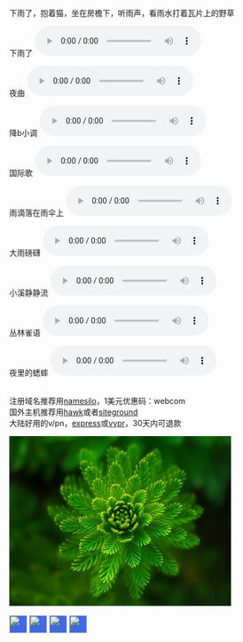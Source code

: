 下雨了，抱着猫，坐在房檐下，听雨声，看雨水打着瓦片上的野草

下雨了
<audio src="https://www.rainymood.com/audio1110/0.m4a" controls="controls"></audio>

夜曲
<audio src="https://upload.wikimedia.org/wikipedia/commons/5/5c/Frederic_Chopin_-_Nocturne_Eb_major_Opus_9%2C_number_2.ogg" volume="0.1;" loop="loop" controls="controls"></audio>

降b小调
<audio src="https://upload.wikimedia.org/wikipedia/commons/4/4b/Frédéric_Chopin_-_Nocturne_in_B-flat_minor%2C_Op._9%2C_No._1.ogg" volume="0.1;" loop="loop" controls="controls"></audio>

国际歌
<audio src="https://upload.wikimedia.org/wikipedia/commons/f/fe/Internationale.ogg" volume="0.1;" loop="loop" controls="controls"></audio>

雨滴落在雨伞上
<audio src="https://www.zapsplat.com/wp-content/uploads/2015/sound-effects-lukas-tvrdon/lukas_tvrdon_rain_heavy_on_umbrella_and_concrete_with_thunders_kuala_lumpur_malaysia_010.mp3" controls="controls"></audio>

大雨磅礴
<audio src="https://www.zapsplat.com/wp-content/uploads/2015/sound-effects-lukas-tvrdon/lukas_tvrdon_rain_heavy_diifused_noise_and_high_tone_drips_on_concrete_bali_indonesia_001.mp3" controls="controls"></audio>

小溪静静流
<audio src="https://www.zapsplat.com/wp-content/uploads/2015/sound-effects-kedr-sfx/kedr_sfx_hydrophone_stream_forest_streamlet_medium_gurgling.mp3" loop="loop" controls="controls"></audio>

丛林雀语
<audio src="https://www.zapsplat.com/wp-content/uploads/2015/sound-effects-free-to-use-sounds/ftus_forest_amb_short_birds_distant_river_cat_tien_national_park_vietnam_570.mp3" loop="loop" controls="controls"></audio>

夜里的蟋蟀
<audio src="https://www.zapsplat.com/wp-content/uploads/2015/sound-effects-audio-hero/audio_hero_NightAmbienceCalm%20PE011801.mp3" loop="loop" controls="controls"></audio>

<br>注册域名推荐用[namesilo](https://bit.ly/lnikym)，1美元优惠码：webcom
<br>国外主机推荐用[hawk](http://bit.ly/2KnCb5J)或者[siteground](http://bit.ly/2Iqd2ob)
<br>大陆好用的v/pn，[express](http://bit.ly/lnikpre)或[vypr](http://bit.ly/lnikvyr)，30天内可退款

![下雨了，轻音乐](https://raw.githubusercontent.com/jiepai/jiepai.github.io/master/0.jpg "听雨")

<!-- AddToAny BEGIN -->
<div>
<a href="https://www.addtoany.com/share#url=https%3A%2F%2Fjiepai.github.io%2F&amp;title=" target="_blank"><img src="https://static.addtoany.com/buttons/a2a.svg" width="32" height="32" style="background-color:royalblue"></a>
<a href="https://www.addtoany.com/add_to/facebook?linkurl=https%3A%2F%2Fjiepai.github.io%2F&amp;linkname=" target="_blank"><img src="https://static.addtoany.com/buttons/facebook.svg" width="32" height="32" style="background-color:royalblue"></a>
<a href="https://www.addtoany.com/add_to/twitter?linkurl=https%3A%2F%2Fjiepai.github.io%2F&amp;linkname=" target="_blank"><img src="https://static.addtoany.com/buttons/twitter.svg" width="32" height="32" style="background-color:royalblue"></a>
<a href="https://www.addtoany.com/add_to/google_plus?linkurl=https%3A%2F%2Fjiepai.github.io%2F&amp;linkname=" target="_blank"><img src="https://static.addtoany.com/buttons/google_plus.svg" width="32" height="32" style="background-color:royalblue"></a>
</div>
<!-- AddToAny END -->

